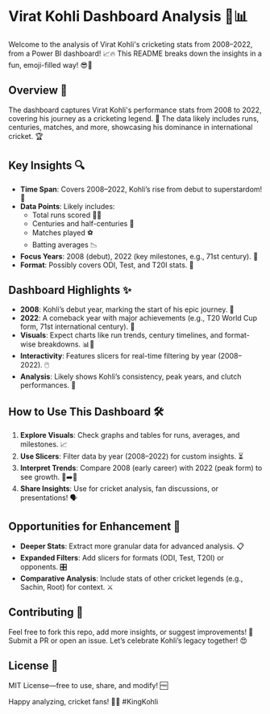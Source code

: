 # Virat Kohli Dashboard Analysis 🏏📊

Welcome to the analysis of Virat Kohli's cricketing stats from 2008–2022, from a Power BI dashboard! 📈🔥 This README breaks down the insights in a fun, emoji-filled way! 😎🚀

## Overview 🌟
The dashboard captures Virat Kohli's performance stats from 2008 to 2022, covering his journey as a cricketing legend. 🐐 The data likely includes runs, centuries, matches, and more, showcasing his dominance in international cricket. 🏆

## Key Insights 🔍
- **Time Span**: Covers 2008–2022, Kohli’s rise from debut to superstardom! 🌠
- **Data Points**: Likely includes:
  - Total runs scored 🏃‍♂️
  - Centuries and half-centuries 💯
  - Matches played ⚽
  - Batting averages 📉
- **Focus Years**: 2008 (debut), 2022 (key milestones, e.g., 71st century). 🎉
- **Format**: Possibly covers ODI, Test, and T20I stats. 🏏

## Dashboard Highlights ✨
- **2008**: Kohli’s debut year, marking the start of his epic journey. 🐣
- **2022**: A comeback year with major achievements (e.g., T20 World Cup form, 71st international century). 🥳
- **Visuals**: Expect charts like run trends, century timelines, and format-wise breakdowns. 📊🎨
- **Interactivity**: Features slicers for real-time filtering by year (2008–2022). 🖱️
- **Analysis**: Likely shows Kohli’s consistency, peak years, and clutch performances. 👑

## How to Use This Dashboard 🛠️
1. **Explore Visuals**: Check graphs and tables for runs, averages, and milestones. 📈
2. **Use Slicers**: Filter data by year (2008–2022) for custom insights. ⏳
3. **Interpret Trends**: Compare 2008 (early career) with 2022 (peak form) to see growth. 🌱➡️🌳
4. **Share Insights**: Use for cricket analysis, fan discussions, or presentations! 🗣️

## Opportunities for Enhancement 🚀
- **Deeper Stats**: Extract more granular data for advanced analysis. 📋
- **Expanded Filters**: Add slicers for formats (ODI, Test, T20I) or opponents. 🎛️
- **Comparative Analysis**: Include stats of other cricket legends (e.g., Sachin, Root) for context. ⚔️

## Contributing 🤝
Feel free to fork this repo, add more insights, or suggest improvements! 🙌 Submit a PR or open an issue. Let’s celebrate Kohli’s legacy together! 😍

## License 📜
MIT License—free to use, share, and modify! 🆓

Happy analyzing, cricket fans! 🏏💖 #KingKohli
